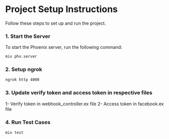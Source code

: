 # Project Setup Instructions

Follow these steps to set up and run the project.

### 1. Start the Server

To start the Phoenix server, run the following command:

```sh
mix phx.server
```

### 2. Setup ngrok

```sh
ngrok http 4000
```

### 3. Update verify token and access token in respective files
1- Verify token in webhook_controller.ex file
2- Access token in facebook.ex file

### 4. Run Test Cases

```sh
mix test
```


